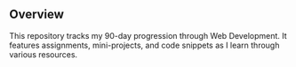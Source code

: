 ## Overview

This repository tracks my 90-day progression through Web Development. It features assignments, mini-projects, and code snippets as I learn through various resources.
